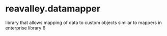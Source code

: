 # reavalley.datamapper
library that allows mapping of data to custom objects similar to mappers in enterprise library 6
